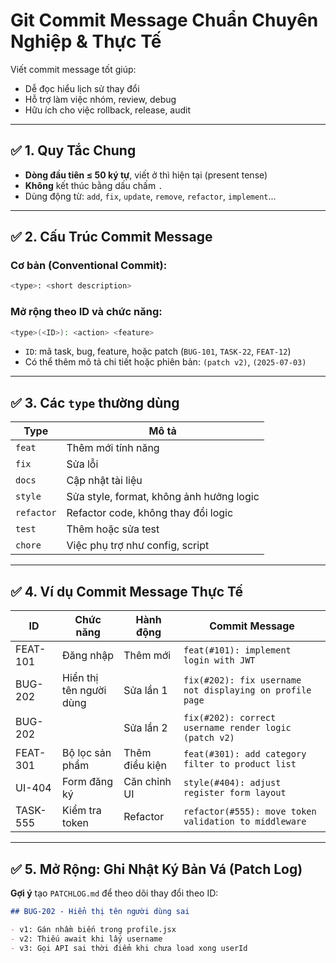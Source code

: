 # Git Commit Message Chuẩn Chuyên Nghiệp & Thực Tế

Viết commit message tốt giúp:

- Dễ đọc hiểu lịch sử thay đổi
- Hỗ trợ làm việc nhóm, review, debug
- Hữu ích cho việc rollback, release, audit

---

## ✅ 1. Quy Tắc Chung

- **Dòng đầu tiên ≤ 50 ký tự**, viết ở thì hiện tại (present tense)
- **Không** kết thúc bằng dấu chấm `.`
- Dùng động từ: `add`, `fix`, `update`, `remove`, `refactor`, `implement`...

---

## ✅ 2. Cấu Trúc Commit Message

### Cơ bản (Conventional Commit):

```bash
<type>: <short description>
```

### Mở rộng theo ID và chức năng:

```bash
<type>(<ID>): <action> <feature>
```

- `ID`: mã task, bug, feature, hoặc patch (`BUG-101`, `TASK-22`, `FEAT-12`)
- Có thể thêm mô tả chi tiết hoặc phiên bản: `(patch v2)`, `(2025-07-03)`

---

## ✅ 3. Các `type` thường dùng

| Type       | Mô tả                                    |
| ---------- | ---------------------------------------- |
| `feat`     | Thêm mới tính năng                       |
| `fix`      | Sửa lỗi                                  |
| `docs`     | Cập nhật tài liệu                        |
| `style`    | Sửa style, format, không ảnh hưởng logic |
| `refactor` | Refactor code, không thay đổi logic      |
| `test`     | Thêm hoặc sửa test                       |
| `chore`    | Việc phụ trợ như config, script          |

---

## ✅ 4. Ví dụ Commit Message Thực Tế

| ID       | Chức năng               | Hành động      | Commit Message                                           |
| -------- | ----------------------- | -------------- | -------------------------------------------------------- |
| FEAT-101 | Đăng nhập               | Thêm mới       | `feat(#101): implement login with JWT`                   |
| BUG-202  | Hiển thị tên người dùng | Sửa lần 1      | `fix(#202): fix username not displaying on profile page` |
| BUG-202  |                         | Sửa lần 2      | `fix(#202): correct username render logic (patch v2)`    |
| FEAT-301 | Bộ lọc sản phẩm         | Thêm điều kiện | `feat(#301): add category filter to product list`        |
| UI-404   | Form đăng ký            | Căn chỉnh UI   | `style(#404): adjust register form layout`               |
| TASK-555 | Kiểm tra token          | Refactor       | `refactor(#555): move token validation to middleware`    |

---

## ✅ 5. Mở Rộng: Ghi Nhật Ký Bản Vá (Patch Log)

**Gợi ý** tạo `PATCHLOG.md` để theo dõi thay đổi theo ID:

```markdown
## BUG-202 - Hiển thị tên người dùng sai

- v1: Gán nhầm biến trong profile.jsx
- v2: Thiếu await khi lấy username
- v3: Gọi API sai thời điểm khi chưa load xong userId
```
